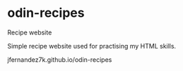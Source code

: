 # odin-recipes
Recipe website

Simple recipe website used for practising my HTML skills.

jfernandez7k.github.io/odin-recipes
